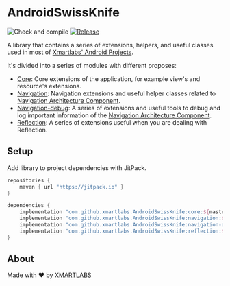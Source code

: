 # AndroidSwissKnife
![Check and compile](https://github.com/xmartlabs/AndroidSwissKnife/workflows/Check%20and%20compile/badge.svg)
[![Release](https://jitpack.io/v/xmartlabs/AndroidSwissKnife.svg)](https://jitpack.io/#xmartlabs/AndroidSwissKnife)

A library that contains a series of extensions, helpers, and useful classes used in most of [Xmartlabs' Android Projects](https://www.xmartlabs.com/).

It's divided into a series of modules with different proposes:
- [Core](/core): Core extensions of the application, for example view's and resource's extensions.
- [Navigation](/navigation): Navigation extensions and useful helper classes related to [Navigation Architecture Component].
- [Navigation-debug](/navigation-debug): A series of extensions and useful tools to debug and log important information of the [Navigation Architecture Component].
- [Reflection](/reflection): A series of extensions useful when you are dealing with Reflection.

## Setup
Add library to project dependencies with JitPack.

```groovy
repositories {
    maven { url "https://jitpack.io" }
}

dependencies {
    implementation "com.github.xmartlabs.AndroidSwissKnife:core:${master-latest-hash-commit}"
    implementation "com.github.xmartlabs.AndroidSwissKnife:navigation:${master-latest-hash-commit}"
    implementation "com.github.xmartlabs.AndroidSwissKnife:navigation-debug:${master-latest-hash-commit}"
    implementation "com.github.xmartlabs.AndroidSwissKnife:reflection:${master-latest-hash-commit}"
}
```

## About
Made with ❤️ by [XMARTLABS](http://xmartlabs.com)

[Navigation Architecture Component]: https://developer.android.com/guide/navigation/navigation-getting-started
